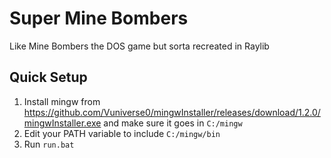 # Super Mine Bombers
 Like Mine Bombers the DOS game but sorta recreated in Raylib

## Quick Setup
1. Install mingw from https://github.com/Vuniverse0/mingwInstaller/releases/download/1.2.0/mingwInstaller.exe and make sure it goes in `C:/mingw`
1. Edit your PATH variable to include `C:/mingw/bin`
1. Run `run.bat`